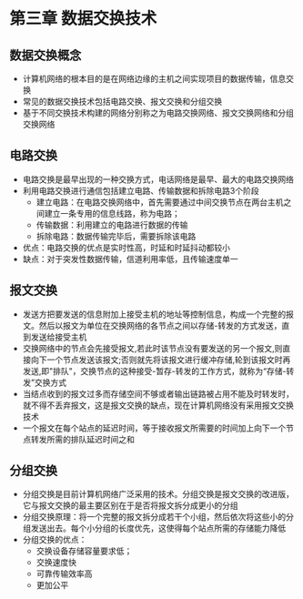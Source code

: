#   第三章 数据交换技术

##  数据交换概念
*   计算机网络的根本目的是在网络边缘的主机之间实现项目的数据传输，信息交换
*   常见的数据交换技术包括电路交换、报文交换和分组交换
*   基于不同交换技术构建的网络分别称之为电路交换网络、报文交换网络和分组交换网络

##  电路交换
*   电路交换是最早出现的一种交换方式，电话网络是最早、最大的电路交换网络
*   利用电路交换进行通信包括建立电路、传输数据和拆除电路3个阶段
    -   建立电路：在电路交换网络中，首先需要通过中间交换节点在两台主机之间建立一条专用的信息线路，称为电路；
    -   传输数据：利用建立的电路进行数据的传输
    -   拆除电路：数据传输完毕后，需要拆除该电路
*   优点：电路交换的优点是实时性高，时延和时延抖动都较小
*   缺点：对于突发性数据传输，信道利用率低，且传输速度单一

##  报文交换
*   发送方把要发送的信息附加上接受主机的地址等控制信息，构成一个完整的报文。然后以报文为单位在交换网络的各节点之间以存储-转发的方式发送，直到发送给接受主机
*   交换网络中的节点会先接受报文,若此时该节点没有要发送的另一个报文,则直接向下一个节点发送该报文;否则就先将该报文进行缓冲存储,轮到该报文时再发送,即"排队"，交换节点的这种接受-暂存-转发的工作方式，就称为“存储-转发”交换方式
*   当结点收到的报文过多而存储空间不够或者输出链路被占用不能及时转发时，就不得不丢弃报文，这是报文交换的缺点，现在计算机网络没有采用报文交换技术
*   一个报文在每个站点的延迟时间，等于接收报文所需要的时间加上向下一个节点转发所需的排队延迟时间之和

##  分组交换
*   分组交换是目前计算机网络广泛采用的技术。分组交换是报文交换的改进版，它与报文交换的最主要区别在于是否将报文拆分成更小的分组
*   分组交换原理：将一个完整的报文拆分成若干个小组，然后依次将这些小的分组发送出去。每个小分组的长度优先，这使得每个站点所需的存储能力降低
*   分组交换的优点：
    -   交换设备存储容量要求低；
    -   交换速度快
    -   可靠传输效率高
    -   更加公平
